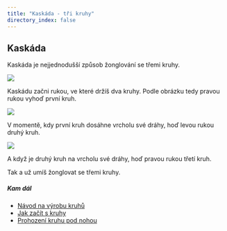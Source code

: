 ```yaml
---
title: "Kaskáda - tři kruhy"
directory_index: false
---
```


## Kaskáda


Kaskáda je nejjednodušší způsob žonglování se třemi kruhy.

![](img/k/kruhy-3-kaskadaa.png)

Kaskádu začni rukou, ve které držíš dva kruhy. Podle obrázku tedy pravou rukou vyhoď první kruh.

![](img/k/kruhy-3-kaskadab.png)

V momentě, kdy první kruh dosáhne vrcholu své dráhy, hoď levou rukou druhý kruh.

![](img/k/kruhy-3-kaskadac.png)

A když je druhý kruh na vrcholu své dráhy, hoď pravou rukou třetí kruh.


Tak a už umíš žonglovat se třemi kruhy.


##### Kam dál

- [Návod na výrobu kruhů](/kruhy/vyroba.html "Kruhy na žonglování snadno a rychle")
- [Jak začít s kruhy](/kruhy/jak-zacit.html "Jak začít žonglovat s kruhy")
- [Prohození kruhu pod nohou](/kruhy/3/noha.html "Jak házet kruh pod nohou")
